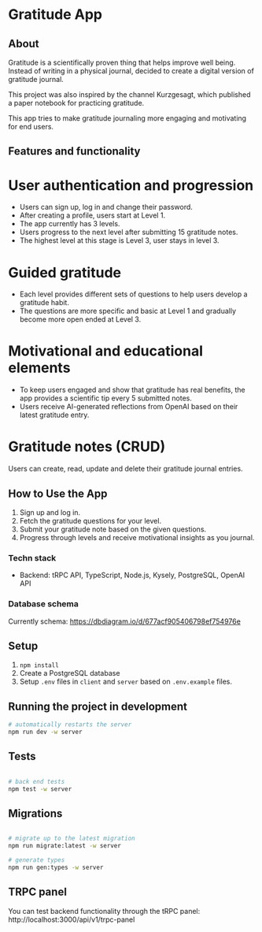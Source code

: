 # Gratitude App

## About

Gratitude is a scientifically proven thing that helps improve well being. Instead of writing in a physical journal, decided to create a digital version of gratitude journal.

This project was also inspired by the channel Kurzgesagt, which published a paper notebook for practicing gratitude.

This app tries to make gratitude journaling more engaging and motivating for end users.

## Features and functionality

# User authentication and progression

- Users can sign up, log in and change their password.
- After creating a profile, users start at Level 1.
- The app currently has 3 levels.
- Users progress to the next level after submitting 15 gratitude notes.
- The highest level at this stage is Level 3, user stays in level 3.

# Guided gratitude

- Each level provides different sets of questions to help users develop a gratitude habit.
- The questions are more specific and basic at Level 1 and gradually become more open ended at Level 3.

# Motivational and educational elements

- To keep users engaged and show that gratitude has real benefits, the app provides a scientific tip every 5 submitted notes.
- Users receive AI-generated reflections from OpenAI based on their latest gratitude entry.

# Gratitude notes (CRUD)

Users can create, read, update and delete their gratitude journal entries.

## How to Use the App

1. Sign up and log in.
2. Fetch the gratitude questions for your level.
3. Submit your gratitude note based on the given questions.
4. Progress through levels and receive motivational insights as you journal.

### Techn stack

- Backend: tRPC API, TypeScript, Node.js, Kysely, PostgreSQL, OpenAI API

### Database schema

Currently schema: https://dbdiagram.io/d/677acf905406798ef754976e

## Setup

1. `npm install`
2. Create a PostgreSQL database
3. Setup `.env` files in `client` and `server` based on `.env.example` files.

## Running the project in development

```bash
# automatically restarts the server
npm run dev -w server

```

## Tests

```bash

# back end tests
npm test -w server
```

## Migrations

```bash

# migrate up to the latest migration
npm run migrate:latest -w server

# generate types
npm run gen:types -w server
```

## TRPC panel

You can test backend functionality through the tRPC panel:
http://localhost:3000/api/v1/trpc-panel

